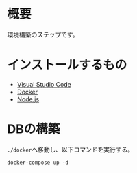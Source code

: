 # 概要
環境構築のステップです。

# インストールするもの
 - [Visual Studio Code](https://code.visualstudio.com/)
 - [Docker](https://www.docker.com/get-started/)
 - [Node.js](https://nodejs.org/en/)

# DBの構築
`./docker`へ移動し、以下コマンドを実行する。
```
docker-compose up -d
```

